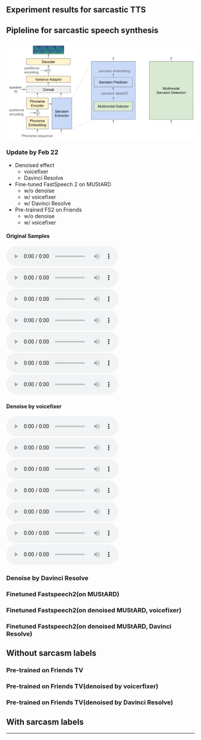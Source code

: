 ## Experiment results for sarcastic TTS

## Pipleline for sarcastic speech synthesis
![An overview of SarcasticTTS](image/pipeline_sarcasticTTS.png)

### Update by Feb 22
- Denoised effect
    - voicefixer
    - Davinci Resolve
- Fine-tuned FastSpeech 2 on MUStARD
    - w/o denoise
    - w/ voicefixer
    - w/ Davinci Resolve
- Pre-trained FS2 on Friends
    - w/o denoise
    - w/ voicefixer

#### Original Samples
<p>
  <audio controls="controls">
    <source type="audio/wav" src="audio/1_60.wav"></source>
  </audio>
  <audio controls="controls">
    <source type="audio/wav" src="audio/1_70.wav"></source>
  </audio>
  <audio controls="controls">
    <source type="audio/wav" src="audio/1_105.wav"></source>
  </audio>
  <audio controls="controls">
    <source type="audio/wav" src="audio/1_175.wav"></source>
  </audio>
  <audio controls="controls">
    <source type="audio/wav" src="audio/2_627.wav"></source>
  </audio>
  <audio controls="controls">
    <source type="audio/wav" src="audio/2_626.wav"></source>
  </audio>
  <audio controls="controls">
    <source type="audio/wav" src="audio/2_623.wav"></source>
  </audio>
</p>

#### Denoise by voicefixer
<p>
  <audio controls="controls">
    <source type="audio/wav" src="audio/Feb-22/voicefixer_mode0/1_60.wav"></source>
  </audio>
  <audio controls="controls">
    <source type="audio/wav" src="audio/voicefixer_mode0/1_70.wav"></source>
  </audio>
  <audio controls="controls">
    <source type="audio/wav" src="audio/voicefixer_mode0/1_105.wav"></source>
  </audio>
  <audio controls="controls">
    <source type="audio/wav" src="audio/voicefixer_mode0/1_175.wav"></source>
  </audio>
  <audio controls="controls">
    <source type="audio/wav" src="audio/voicefixer_mode0/2_627.wav"></source>
  </audio>
  <audio controls="controls">
    <source type="audio/wav" src="audio/voicefixer_mode0/2_626.wav"></source>
  </audio>
  <audio controls="controls">
    <source type="audio/wav" src="audio/voicefixer_mode0/2_623.wav"></source>
  </audio>
</p>

### Denoise by Davinci Resolve

### Finetuned Fastspeech2(on MUStARD)

### Finetuned Fastspeech2(on denoised MUStARD, voicefixer)

### Finetuned Fastspeech2(on denoised MUStARD, Davinci Resolve)

## Without sarcasm labels

### Pre-trained on Friends TV

### Pre-trained on Friends TV(denoised by voicerfixer)

### Pre-trained on Friends TV(denoised by Davinci Resolve)

## With sarcasm labels

---
